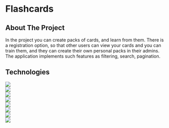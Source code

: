 # Flashcards

## About The Project

In the project you can create packs of cards, and learn from them. There is a registration option, so that other users can view your cards and you can train them, and they can create their own personal packs in their admins. The application implements such features as filtering, search, pagination.

## Technologies

<img src="https://img.shields.io/badge/React-20232A?style=for-the-badge&logo=react&logoColor=61DAFB" />\
<img src="https://img.shields.io/badge/Redux-593D88?style=for-the-badge&logo=redux&logoColor=white" />\
<img src="https://img.shields.io/badge/TypeScript-007ACC?style=for-the-badge&logo=typescript&logoColor=white" />\
<img src="https://img.shields.io/badge/eslint-3A33D1?style=for-the-badge&logo=eslint&logoColor=white" />\
<img src="https://img.shields.io/badge/prettier-1A2C34?style=for-the-badge&logo=prettier&logoColor=F7BA3E" />\
<img src="https://img.shields.io/badge/React_Router-CA4245?style=for-the-badge&logo=react-router&logoColor=white" />\
<img src="https://img.shields.io/badge/Sass-CC6699?style=for-the-badge&logo=sass&logoColor=white" />\
<img src="https://img.shields.io/badge/Material%20UI-007FFF?style=for-the-badge&logo=mui&logoColor=white" />
